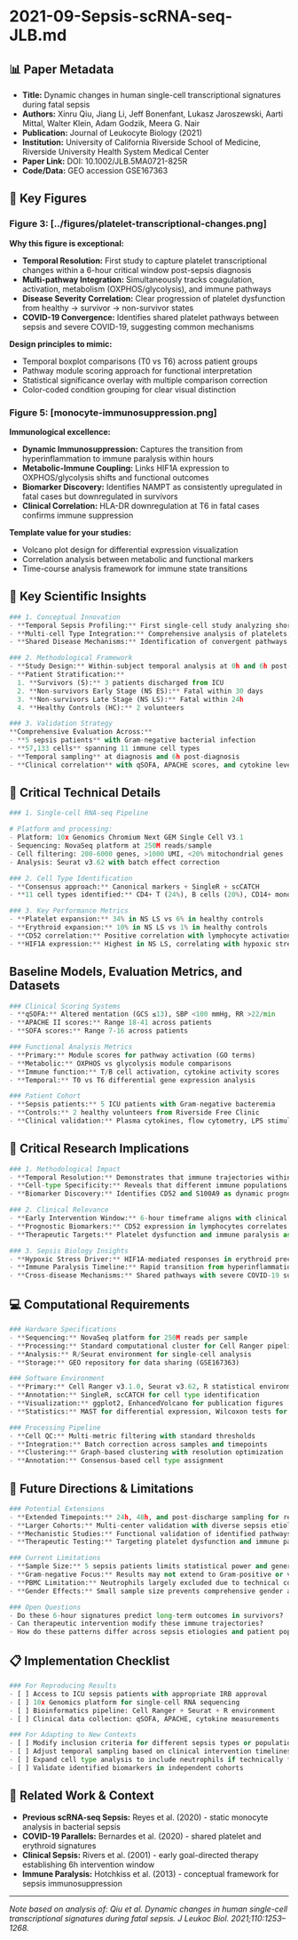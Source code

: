 # 2021-09-Sepsis-scRNA-seq-JLB.md

## 📊 Paper Metadata
- **Title:** Dynamic changes in human single-cell transcriptional signatures during fatal sepsis
- **Authors:** Xinru Qiu, Jiang Li, Jeff Bonenfant, Lukasz Jaroszewski, Aarti Mittal, Walter Klein, Adam Godzik, Meera G. Nair
- **Publication:** Journal of Leukocyte Biology (2021)
- **Institution:** University of California Riverside School of Medicine, Riverside University Health System Medical Center
- **Paper Link:** DOI: 10.1002/JLB.5MA0721-825R
- **Code/Data:** GEO accession GSE167363

## 🎨 Key Figures

### Figure 3: [../figures/platelet-transcriptional-changes.png]
**Why this figure is exceptional:**
- **Temporal Resolution:** First study to capture platelet transcriptional changes within a 6-hour critical window post-sepsis diagnosis
- **Multi-pathway Integration:** Simultaneously tracks coagulation, activation, metabolism (OXPHOS/glycolysis), and immune pathways
- **Disease Severity Correlation:** Clear progression of platelet dysfunction from healthy → survivor → non-survivor states
- **COVID-19 Convergence:** Identifies shared platelet pathways between sepsis and severe COVID-19, suggesting common mechanisms

**Design principles to mimic:**
- Temporal boxplot comparisons (T0 vs T6) across patient groups
- Pathway module scoring approach for functional interpretation
- Statistical significance overlay with multiple comparison correction
- Color-coded condition grouping for clear visual distinction

### Figure 5: [monocyte-immunosuppression.png]
**Immunological excellence:**
- **Dynamic Immunosuppression:** Captures the transition from hyperinflammation to immune paralysis within hours
- **Metabolic-Immune Coupling:** Links HIF1A expression to OXPHOS/glycolysis shifts and functional outcomes
- **Biomarker Discovery:** Identifies NAMPT as consistently upregulated in fatal cases but downregulated in survivors
- **Clinical Correlation:** HLA-DR downregulation at T6 in fatal cases confirms immune suppression

**Template value for your studies:**
- Volcano plot design for differential expression visualization
- Correlation analysis between metabolic and functional markers
- Time-course analysis framework for immune state transitions

## 🔄 Key Scientific Insights

```python
### 1. Conceptual Innovation
- **Temporal Sepsis Profiling:** First single-cell study analyzing short-term (6h) immune trajectory changes in sepsis outcomes
- **Multi-cell Type Integration:** Comprehensive analysis of platelets, erythroid precursors, monocytes, and lymphocytes
- **Shared Disease Mechanisms:** Identification of convergent pathways between sepsis and severe COVID-19

### 2. Methodological Framework
- **Study Design:** Within-subject temporal analysis at 0h and 6h post-sepsis diagnosis
- **Patient Stratification:** 
  1. **Survivors (S):** 3 patients discharged from ICU
  2. **Non-survivors Early Stage (NS ES):** Fatal within 30 days
  3. **Non-survivors Late Stage (NS LS):** Fatal within 24h
  4. **Healthy Controls (HC):** 2 volunteers

### 3. Validation Strategy
**Comprehensive Evaluation Across:**
- **5 sepsis patients** with Gram-negative bacterial infection
- **57,133 cells** spanning 11 immune cell types
- **Temporal sampling** at diagnosis and 6h post-diagnosis
- **Clinical correlation** with qSOFA, APACHE scores, and cytokine levels
```

## 🔬 Critical Technical Details
```python
### 1. Single-cell RNA-seq Pipeline

# Platform and processing:
- Platform: 10x Genomics Chromium Next GEM Single Cell V3.1
- Sequencing: NovaSeq platform at 250M reads/sample
- Cell filtering: 200-6000 genes, >1000 UMI, <20% mitochondrial genes
- Analysis: Seurat v3.62 with batch effect correction

### 2. Cell Type Identification
- **Consensus approach:** Canonical markers + SingleR + scCATCH
- **11 cell types identified:** CD4+ T (24%), B cells (20%), CD14+ monocytes (16%), FCGR3A+ monocytes (11%), NK cells (9%), CD8+ T (8%), platelets (6%), erythroid precursors (2%), DCs (3%), neutrophils (1%), CMPs (<1%)

### 3. Key Performance Metrics
- **Platelet expansion:** 34% in NS LS vs 6% in healthy controls
- **Erythroid expansion:** 10% in NS LS vs 1% in healthy controls
- **CD52 correlation:** Positive correlation with lymphocyte activation in survivors
- **HIF1A expression:** Highest in NS LS, correlating with hypoxic stress
```

## Baseline Models, Evaluation Metrics, and Datasets
```python
### Clinical Scoring Systems
- **qSOFA:** Altered mentation (GCS ≤13), SBP <100 mmHg, RR >22/min
- **APACHE II scores:** Range 18-41 across patients
- **SOFA scores:** Range 7-16 across patients

### Functional Analysis Metrics
- **Primary:** Module scores for pathway activation (GO terms)
- **Metabolic:** OXPHOS vs glycolysis module comparisons
- **Immune function:** T/B cell activation, cytokine activity scores
- **Temporal:** T0 vs T6 differential gene expression analysis

### Patient Cohort
- **Sepsis patients:** 5 ICU patients with Gram-negative bacteremia
- **Controls:** 2 healthy volunteers from Riverside Free Clinic
- **Clinical validation:** Plasma cytokines, flow cytometry, LPS stimulation assays
```

## 💭 Critical Research Implications
```python
### 1. Methodological Impact
- **Temporal Resolution:** Demonstrates that immune trajectories within 6 hours are predictive of outcomes
- **Cell-type Specificity:** Reveals that different immune populations follow distinct temporal patterns
- **Biomarker Discovery:** Identifies CD52 and S100A9 as dynamic prognostic markers

### 2. Clinical Relevance
- **Early Intervention Window:** 6-hour timeframe aligns with clinical resuscitation bundles
- **Prognostic Biomarkers:** CD52 expression in lymphocytes correlates with survival
- **Therapeutic Targets:** Platelet dysfunction and immune paralysis as intervention points

### 3. Sepsis Biology Insights
- **Hypoxic Stress Driver:** HIF1A-mediated responses in erythroid precursors and monocytes
- **Immune Paralysis Timeline:** Rapid transition from hyperinflammation to suppression
- **Cross-disease Mechanisms:** Shared pathways with severe COVID-19 suggest common therapeutic approaches
```

## 💻 Computational Requirements
```python
### Hardware Specifications
- **Sequencing:** NovaSeq platform for 250M reads per sample
- **Processing:** Standard computational cluster for Cell Ranger pipeline
- **Analysis:** R/Seurat environment for single-cell analysis
- **Storage:** GEO repository for data sharing (GSE167363)

### Software Environment
- **Primary:** Cell Ranger v3.1.0, Seurat v3.62, R statistical environment
- **Annotation:** SingleR, scCATCH for cell type identification
- **Visualization:** ggplot2, EnhancedVolcano for publication figures
- **Statistics:** MAST for differential expression, Wilcoxon tests for comparisons

### Processing Pipeline
- **Cell QC:** Multi-metric filtering with standard thresholds
- **Integration:** Batch correction across samples and timepoints
- **Clustering:** Graph-based clustering with resolution optimization
- **Annotation:** Consensus-based cell type assignment
```

## 🚀 Future Directions & Limitations
```python
### Potential Extensions
- **Extended Timepoints:** 24h, 48h, and post-discharge sampling for recovery trajectories
- **Larger Cohorts:** Multi-center validation with diverse sepsis etiologies
- **Mechanistic Studies:** Functional validation of identified pathways and biomarkers
- **Therapeutic Testing:** Targeting platelet dysfunction and immune paralysis

### Current Limitations
- **Sample Size:** 5 sepsis patients limits statistical power and generalizability
- **Gram-negative Focus:** Results may not extend to Gram-positive or viral sepsis
- **PBMC Limitation:** Neutrophils largely excluded due to technical constraints
- **Gender Effects:** Small sample size prevents comprehensive gender analysis

### Open Questions
- Do these 6-hour signatures predict long-term outcomes in survivors?
- Can therapeutic intervention modify these immune trajectories?
- How do these patterns differ across sepsis etiologies and patient populations?
```

## 📋 Implementation Checklist
```python
### For Reproducing Results
- [ ] Access to ICU sepsis patients with appropriate IRB approval
- [ ] 10x Genomics platform for single-cell RNA sequencing
- [ ] Bioinformatics pipeline: Cell Ranger + Seurat + R environment
- [ ] Clinical data collection: qSOFA, APACHE, cytokine measurements

### For Adapting to New Contexts
- [ ] Modify inclusion criteria for different sepsis types or populations
- [ ] Adjust temporal sampling based on clinical intervention timelines
- [ ] Expand cell type analysis to include neutrophils if technically feasible
- [ ] Validate identified biomarkers in independent cohorts
```

## 🔗 Related Work & Context
- **Previous scRNA-seq Sepsis:** Reyes et al. (2020) - static monocyte analysis in bacterial sepsis
- **COVID-19 Parallels:** Bernardes et al. (2020) - shared platelet and erythroid signatures
- **Clinical Sepsis:** Rivers et al. (2001) - early goal-directed therapy establishing 6h intervention window
- **Immune Paralysis:** Hotchkiss et al. (2013) - conceptual framework for sepsis immunosuppression

---
*Note based on analysis of: Qiu et al. Dynamic changes in human single-cell transcriptional signatures during fatal sepsis. J Leukoc Biol. 2021;110:1253–1268.*
